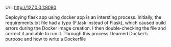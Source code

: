 Url: http://127.0.0.1:8080

Deploying flask app using docker app is an intersting process. Initially, the requirements.txt file had a typo (F.lask instead of Flask), which caused build errors during the Docker image creation. I then double-checking the file and correct it and able to run it. Through this process I learned Docker’s purpose and how to write a Dockerfile
